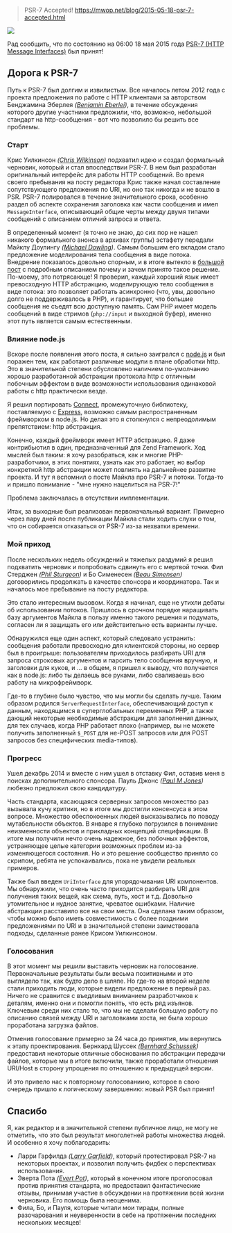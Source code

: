 >PSR-7 Accepted!
https://mwop.net/blog/2015-05-18-psr-7-accepted.html

![](https://habrastorage.org/files/dd9/8ad/2d6/dd98ad2d661842eebd13c8a2248e51da.png)

Рад сообщить, что по состоянию на 06:00 18 мая 2015 года [PSR-7 (HTTP Message Interfaces)](http://www.php-fig.org/psr/psr-7) был принят!

## Дорога к PSR-7

Путь к PSR-7 был долгим и извилистым. Все началось летом 2012 года с проекта предложения по работе с HTTP клиентами за авторством Бенджамина Эберлея _([Benjamin Eberlei](http://www.whitewashing.de/))_, в течение обсуждения которого другие участники предложили, что, возможно, небольшой стандарт на http-сообщения - вот что позволило бы решить все проблемы.
<habracut/>
### Старт

Крис Уилкинсон _([Chris Wilkinson](https://github.com/thewilkybarkid))_ подхватил идею и создал формальный черновик, который и стал впоследствии PSR-7. В нем был разработан оригинальный интерфейс для работы HTTP сообщений. Во время своего пребывания на посту редактора Крис также начал составление сопутствующего предложения по URI, но оно так никогда и не вошло в PSR. PSR-7 полировался в течение значительного срока, особенно раздел об аспекте сохранения заголовка как части сообщения и имел `MessageInterface`, описывающий общие черты между двумя типами сообщений с описанием отличий запроса и ответа.

В определенный момент (я точно не знаю, до сих пор не нашел никакого формального анонса в архивах группы) эстафету передали Майклу Доулингу _([Michael Dowling](http://mtdowling.com/))_. Самым большим его вкладом стало предложение моделирования тела сообщения в виде потока. Внедрение показалось довольно спорным, и в итоге вытекло в [большой пост](http://mtdowling.com/blog/2014/07/03/a-case-for-higher-level-php-streams/) с подробным описанием почему и зачем принято такое решение. По-моему, это потрясающе! Я проверил, каждый хороший язык имеет превосходную HTTP абстракцию, моделирующую тело сообщения в виде потока: это позволяет работать асинхронно (что, увы, довольно долго не поддерживалось в PHP), и гарантирует, что большие сообщения не съедят всю доступную память. Сам PHP имеет модель сообщений в виде стримов (`php://input` и выходной буфер), именно этот путь является самым естественным.

### Влияние node.js

Вскоре после появления этого поста, я сильно заигрался с [node.js](https://nodejs.org) и был поражен тем, как работают различные модули в плане обработки http. Это в значительной степени обусловлено наличием по-умолчанию хорошо разработанной абстракции протокола http с отличным побочным эффектом в виде возможности использования одинаковой работы с http практически везде.

Я решил портировать [Connect](https://github.com/senchalabs/connect), промежуточную библиотеку, поставляемую с [Express](http://expressjs.com/), возможно самым распространенным фреймворком в node.js. Но делая это я столкнулся с непреодолимым препятствием: http абстракция.

Конечно, каждый фреймворк имеет HTTP абстракцию. Я даже контрибьютил в один, предназначенный для Zend Framework. Ход мыслей был таким: я хочу разобраться, как и многие PHP-разработчики, в этих понятиях, узнать как это работает, но выбор конкретной http абстракции может повлиять на дальнейнее развитие проекта. И тут я вспомнил о посте Майкла про PSR-7 и потоки. Тогда-то и пришло понимание - "мне нужно нацелиться на PSR-7!"

Проблема заключалась в отсутствии имплементации.

Итак, за выходные был реализован первоначальный вариант. Примерно через пару дней после публикации Майкла стали ходить слухи о том, что он собирается отказаться от PSR-7 из-за нехватки времени.

### Мой приход

После нескольких недель обсуждений и тяжелых раздумий я решил подхватить черновик и попробовать сдвинуть его с мертвой точки. Фил Стерджен _([Phil Sturgeon](https://philsturgeon.uk/))_ и Бо Сименесен _([Beau Simensen](https://beau.io))_ договорились продолжать в качестве спонсора и координатора. Так и началось мое пребывание на посту редактора.

Это стало интересным вызовом. Когда я начинал, еще не утихли дебаты об использовании потоков. Пришлось в срочном порядке наращивать базу аргументов Майкла в пользу именно такого решения и подумать, согласен ли я защищать его или действительно есть варианты лучше.

Обнаружился еще один аспект, который следовало устранить: сообщения работали превосходно для клиентской стороны, но сервер был в проигрыше: пользователям приходилось разбирать URI для запроса строковых аргументов и парсить тело сообщения вручную, и заголовки для куков, и ... в общем, я пришел к выводу, что получается как в node.js: либо ты делаешь все руками, либо сваливаешь всю работу на микрофреймворк.

Где-то в глубине было чувство, что мы могли бы сделать лучше. Таким образом родился `ServerRequestInterface`, обеспечивающий доступ к данным, находящимся в суперглобальных переменных PHP, а также дающий некоторые необходимые абстракции для заполнения данных, для тех случаев, когда PHP работает плохо (например, вы не можете получить заполненный `$_POST` для не-POST запросов или для POST запросов без специфических media-типов).

### Прогресс

Ушел декабрь 2014 и вместе с ним ушел в отставку Фил, оставив меня в поисках дополнительного спонсора. Пауль Джонс _([Paul M Jones](http://paul-m-jones.com))_ любезно предложил свою кандидатуру.

Часть стандарта, касающаяся серверных запросов множество раз вызывала кучу критики, но в итоге мы достигли консенсуса в этом вопросе. Множество обеспокоенных людей высказывались по поводу мутабельности объектов. В январе я глубоко погрузился в понимание неизменности объектов и прикладных концепций спецификации. В итоге мы получили нечто очень надежное, без побочных эффектов, устраняющее целые категории возможных проблем из-за изменяющегося состояния. Но и это решение сообщество приняло со скрипом, ребята не успокаивались, пока не увидели реальных примеров.

Также был введен `UriInterface` для упорядочивания URI компонентов. Мы обнаружили, что очень часто приходится разбирать URI для получения таких вещей, как схема, путь, хост и т.д. Довольно утомительное и нудное занятие, чреватое ошибками. Наличие абстракции расставило все на свои места. Она сделана таким образом, чтобы можно было иметь совместимость с более поздними предложениями по URI и в значительной степени заимствовала подходы, сделанные ранее Крисом Уилкинсоном.

### Голосования

В этот момент мы решили выставить черновик на голосование. Первоначальные результаты были весьма позитивными и это выглядело так, как будто дело в шляпе. Но где-то на второй неделе стали приходить люди, которые видели предложение в первый раз. Ничего не сравнится с въедливым вниманием разработчиков к деталям, именно они и помогли понять, что есть ряд изъянов. Ключевым среди них стало то, что мы не сделали большую работу по описанию связей между URI и заголовками хоста, не была хорошо проработана загрузка файлов.

Отменив голосование примерно за 24 часа до принятия, мы вернулись к этапу проектирования. Бернхард Шуссек _([Bernhard Schussek](http://webmozarts.com/))_ предоставил некоторые отличные обоснования по абстракции передачи файлов, которые мы в итоге включили, также проработали отношения URI/Host в сторону упрощения по отношению к предыдущей версии.

И это привело нас к повторному голосованиию, которое в свою очередь пришло к логическому завершению: новый PSR был принят!

## Спасибо

Я, как редактор и в значительной степени публичное лицо, не могу не отметить, что это был результат многолетней работы множества людей. И особенно я хочу поблагодарить:

* Ларри Гарфилда _([Larry Garfield](http://wwww.garfieldtech.com/))_, который протестировал PSR-7 на некоторых проектах, и позволил получить фидбек о перспективах использования.
* Эверта Пота _([Evert Pot](http://evertpot.com))_, который в конечном итоге проголосовал против принятия стандарта, но предоставил фантастические отзывы, принимая участие в обсуждении на протяжении всей жизни черновика. Его помощь была неоценима.
* Фила, Бо, и Пауля, которые читали мои тирады, полные разочарования и неуверенности в себе на протяжении последних нескольких месяцев!